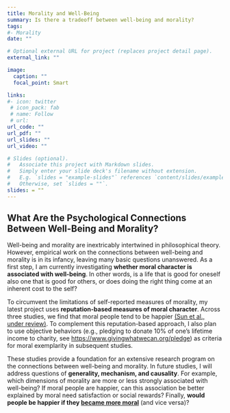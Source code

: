 ```yaml
---
title: Morality and Well-Being
summary: Is there a tradeoff between well-being and morality?
tags:
#- Morality
date: ""

# Optional external URL for project (replaces project detail page).
external_link: ""

image:
  caption: ""
  focal_point: Smart

links:
#- icon: twitter
 # icon_pack: fab
 # name: Follow
 # url: 
url_code: ""
url_pdf: ""
url_slides: ""
url_video: ""

# Slides (optional).
#   Associate this project with Markdown slides.
#   Simply enter your slide deck's filename without extension.
#   E.g. `slides = "example-slides"` references `content/slides/example-slides.md`.
#   Otherwise, set `slides = ""`.
slides: = ""
---
```


## What Are the Psychological Connections Between Well-Being and Morality?

Well-being and morality are inextricably intertwined in philosophical theory. However, empirical work on the connections between well-being and morality is in its infancy, leaving many basic questions unanswered. As a first step, I am currently investigating **whether moral character is associated with well-being**. In other words, is a life that is good for oneself also one that is good for others, or does doing the right thing come at an inherent cost to the self? 

To circumvent the limitations of self-reported measures of morality, my latest project uses **reputation-based measures of moral character**. Across three studies, we find that moral people tend to be happier [(Sun et al., under review)](https://psyarxiv.com/sd8t4/). To complement this reputation-based approach, I also plan to use objective behaviors (e.g., pledging to donate 10% of one’s lifetime income to charity, see https://www.givingwhatwecan.org/pledge) as criteria for moral exemplarity in subsequent studies.

These studies provide a foundation for an extensive research program on the connections between well-being and morality. In future studies, I will address questions of **generality, mechanism, and causality**. For example, which dimensions of morality are more or less strongly associated with well-being? If moral people are happier, can this association be better explained by moral need satisfaction or social rewards? Finally, **would people be happier if they [became more moral](https://jessiesun.me/research/moralimprovement/)** (and vice versa)?
